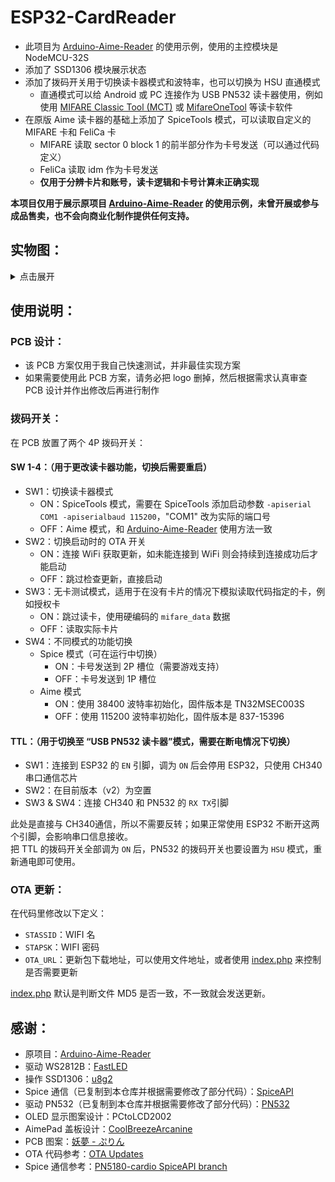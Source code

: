 # ESP32-CardReader

- 此项目为 [Arduino-Aime-Reader](https://github.com/Sucareto/Arduino-Aime-Reader) 的使用示例，使用的主控模块是 NodeMCU-32S
- 添加了 SSD1306 模块展示状态
- 添加了拨码开关用于切换读卡器模式和波特率，也可以切换为 HSU 直通模式
  - 直通模式可以给 Android 或 PC 连接作为 USB PN532 读卡器使用，例如使用 [MIFARE Classic Tool (MCT)](https://github.com/ikarus23/MifareClassicTool) 或 [MifareOneTool](https://github.com/xcicode/MifareOneTool) 等读卡软件
- 在原版 Aime 读卡器的基础上添加了 SpiceTools 模式，可以读取自定义的 MIFARE 卡和 FeliCa 卡
  - MIFARE 读取 sector 0 block 1 的前半部分作为卡号发送（可以通过代码定义）
  - FeliCa 读取 idm 作为卡号发送
  - **仅用于分辨卡片和账号，读卡逻辑和卡号计算未正确实现**

**本项目仅用于展示原项目 [Arduino-Aime-Reader](https://github.com/Sucareto/Arduino-Aime-Reader) 的使用示例，未曾开展或参与成品售卖，也不会向商业化制作提供任何支持。**


## 实物图：
<details><summary>点击展开</summary>
  
![读卡器](https://user-images.githubusercontent.com/28331534/170975617-4c0de22a-8daa-4263-a6b7-a09e974af1d3.jpg)
![拨码开关](https://user-images.githubusercontent.com/28331534/170975647-94706142-f535-4d15-8fc0-86bf5a60257b.jpg)

https://user-images.githubusercontent.com/28331534/170975661-137f3474-f61a-4a4d-8ec2-b13b3c165761.mp4

</details>

## 使用说明：

### PCB 设计：
- 该 PCB 方案仅用于我自己快速测试，并非最佳实现方案
- 如果需要使用此 PCB 方案，请务必把 logo 删掉，然后根据需求认真审查 PCB 设计并作出修改后再进行制作


### 拨码开关：
在 PCB 放置了两个 4P 拨码开关：

#### SW 1-4：（用于更改读卡器功能，切换后需要重启）
- SW1：切换读卡器模式
  - ON：SpiceTools 模式，需要在 SpiceTools 添加启动参数 `-apiserial COM1 -apiserialbaud 115200`，"COM1" 改为实际的端口号
  - OFF：Aime 模式，和 [Arduino-Aime-Reader](https://github.com/Sucareto/Arduino-Aime-Reader) 使用方法一致
- SW2：切换启动时的 OTA 开关
  - ON：连接 WiFi 获取更新，如未能连接到 WiFi 则会持续到连接成功后才能启动
  - OFF：跳过检查更新，直接启动
- SW3：无卡测试模式，适用于在没有卡片的情况下模拟读取代码指定的卡，例如授权卡
  - ON：跳过读卡，使用硬编码的 `mifare_data` 数据
  - OFF：读取实际卡片
- SW4：不同模式的功能切换
  - Spice 模式（可在运行中切换）
    - ON：卡号发送到 2P 槽位（需要游戏支持）
    - OFF：卡号发送到 1P 槽位
  - Aime 模式
    - ON：使用 38400 波特率初始化，固件版本是 TN32MSEC003S
    - OFF：使用 115200 波特率初始化，固件版本是 837-15396

#### TTL：（用于切换至 “USB PN532 读卡器”模式，需要在断电情况下切换）
- SW1：连接到 ESP32 的 `EN` 引脚，调为 `ON` 后会停用 ESP32，只使用 CH340 串口通信芯片
- SW2：在目前版本（v2）为空置
- SW3 & SW4：连接 CH340 和 PN532 的 `RX TX`引脚

此处是直接与 CH340通信，所以不需要反转；如果正常使用 ESP32 不断开这两个引脚，会影响串口信息接收。  
把 TTL 的拨码开关全部调为 `ON` 后，PN532 的拨码开关也要设置为 `HSU` 模式，重新通电即可使用。

### OTA 更新：
在代码里修改以下定义：
- `STASSID`：WIFI 名
- `STAPSK`：WIFI 密码
- `OTA_URL`：更新包下载地址，可以使用文件地址，或者使用 [index.php](OTA/index.php) 来控制是否需要更新

[index.php](OTA/index.php) 默认是判断文件 MD5 是否一致，不一致就会发送更新。

## 感谢：

- 原项目：[Arduino-Aime-Reader](https://github.com/Sucareto/Arduino-Aime-Reader)
- 驱动 WS2812B：[FastLED](https://github.com/FastLED/FastLED)
- 操作 SSD1306：[u8g2](https://github.com/olikraus/u8g2)
- Spice 通信（已复制到本仓库并根据需要修改了部分代码）：[SpiceAPI](https://github.com/spicetools/spicetools/tree/master/api/resources/arduino) 
- 驱动 PN532（已复制到本仓库并根据需要修改了部分代码）：[PN532](https://github.com/elechouse/PN532)
- OLED 显示图案设计：PCtoLCD2002
- AimePad 盖板设计：[CoolBreezeArcanine](https://github.com/CoolBreezeArcanine)
- PCB 图案：[妖夢 - ぷりん](https://www.pixiv.net/artworks/87578487)
- OTA 代码参考：[OTA Updates](https://arduino-esp8266.readthedocs.io/en/latest/ota_updates/readme.html#http-server)
- Spice 通信参考：[PN5180-cardio SpiceAPI branch](https://github.com/CrazyRedMachine/PN5180-cardio/tree/SpiceAPI)
